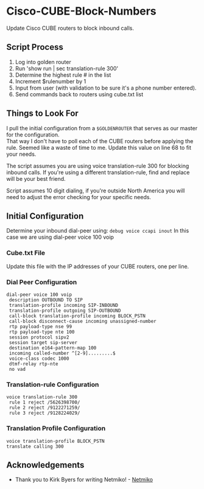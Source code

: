 # Cisco-CUBE-Block-Numbers
Update Cisco CUBE routers to block inbound calls.

## Script Process
1. Log into golden router
2. Run 'show run | sec translation-rule 300'
3. Determine the highest rule # in the list
4. Increment $rulenumber by 1
5. Input from user (with validation to be sure it's a phone number entered).
6. Send commands back to routers using cube.txt list

## Things to Look For
I pull the initial configuration from a ```$GOLDENROUTER``` that serves as our master for the configuration.  
That way I don't have to poll each of the CUBE routers before applying the rule.  Seemed like a waste of time to me.
Update this value on line 68 to fit your needs.

The script assumes you are using voice translation-rule 300 for blocking inbound calls.  If you're using a different translation-rule, find and replace will be your best friend.

Script assumes 10 digit dialing, if you're outside North America you will need to adjust the error checking for your specific needs.

## Initial Configuration
Determine your inbound dial-peer using:   ```debug voice ccapi inout```
In this case we are using dial-peer voice 100 voip

### Cube.txt File
Update this file with the IP addresses of your CUBE routers, one per line.

### Dial Peer Configuration
```
dial-peer voice 100 voip
 description OUTBOUND TO SIP
 translation-profile incoming SIP-INBOUND
 translation-profile outgoing SIP-OUTBOUND
 call-block translation-profile incoming BLOCK_PSTN
 call-block disconnect-cause incoming unassigned-number
 rtp payload-type nse 99
 rtp payload-type nte 100
 session protocol sipv2
 session target sip-server
 destination e164-pattern-map 100
 incoming called-number ^[2-9].........$
 voice-class codec 1000  
 dtmf-relay rtp-nte
 no vad   
```

### Translation-rule Configuration
```
voice translation-rule 300
 rule 1 reject /5626398700/
 rule 2 reject /9122271259/
 rule 3 reject /9128224029/
```

### Translation Profile Configuration
```
voice translation-profile BLOCK_PSTN
translate calling 300
```

## Acknowledgements 
* Thank you to Kirk Byers for writing Netmiko! - [Netmiko](https://github.com/ktbyers/netmiko)
